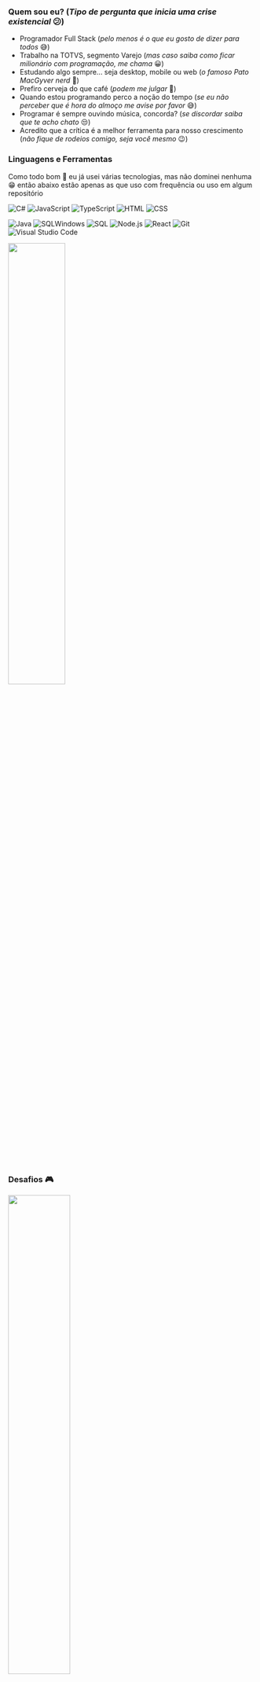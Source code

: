 ### Quem sou eu? (_Tipo de pergunta que inicia uma crise existencial_ :confused:)

- Programador Full Stack (_pelo menos é o que eu gosto de dizer para todos_ :sweat_smile:)
- Trabalho na TOTVS, segmento Varejo (_mas caso saiba como ficar milionário com programação, me chama_ :grinning:)
- Estudando algo sempre... seja desktop, mobile ou web (_o famoso Pato MacGyver nerd_ :duck:)
- Prefiro cerveja do que café (_podem me julgar_ :hear_no_evil:)
- Quando estou programando perco a noção do tempo (_se eu não perceber que é hora do almoço me avise por favor_ :sweat_smile:)
- Programar é sempre ouvindo música, concorda? (_se discordar saiba que te acho chato_ :unamused:)
- Acredito que a crítica é a melhor ferramenta para nosso crescimento (_não fique de rodeios comigo, seja você mesmo_ :wink:)

### Linguagens e Ferramentas

Como todo bom :duck: eu já usei várias tecnologias, mas não dominei nenhuma :grin: então abaixo estão apenas as que uso com frequência ou uso em algum repositório

![C#](https://img.shields.io/badge/-CSharp-05122A?&logo=.NET)
![JavaScript](https://img.shields.io/badge/-JavaScript-05122A?&logo=JavaScript)
![TypeScript](https://img.shields.io/badge/-TypeScript-05122A?&logo=TypeScript)
![HTML](https://img.shields.io/badge/-HTML-05122A?&logo=html5)
![CSS](https://img.shields.io/badge/-CSS-05122A?&logo=css3)

![Java](https://img.shields.io/badge/-Java-05122A)
![SQLWindows](https://img.shields.io/badge/-SQLWindows-05122A)
![SQL](https://img.shields.io/badge/-SQL-05122A)
![Node.js](https://img.shields.io/badge/-Node.js-05122A?&logo=node.js)
![React](https://img.shields.io/badge/-React-05122A?&logo=React)
![Git](https://img.shields.io/badge/-Git-05122A?style=flat&logo=git)
![Visual Studio Code](https://img.shields.io/badge/-VS%20Code-05122A?style=flat&logo=visual-studio-code&logoColor=007ACC)

<div>
  <img align="top" width="48%" src="https://github-readme-stats.vercel.app/api/top-langs/?username=sarsdev&layout=compact"/>
</div>

### Desafios :video_game:
<img width="50%" src="https://www.codewars.com/users/sarsdev/badges/small" />

### Fale comigo

<a href="mailto:sarsdesenv@gmail.com">
    <img alt="Gmail" src="https://img.shields.io/badge/sarsdesenv-D14836?style=flat&logo=gmail&logoColor=white" />
</a>
<a href="https://linkedin.com/in/renan-sá-5252b9b1" alt="LinkedIn">
    <img src="https://img.shields.io/badge/-renan sá-blue?style=flat-square&logo=linkedin" />
</a>
<a href="https://www.instagram.com/_sarsdev" alt="Instagram">
    <img src="https://img.shields.io/badge/-__sarsdev-E4405F?style=flat-square&logo=instagram&logoColor=white" />
</a>
